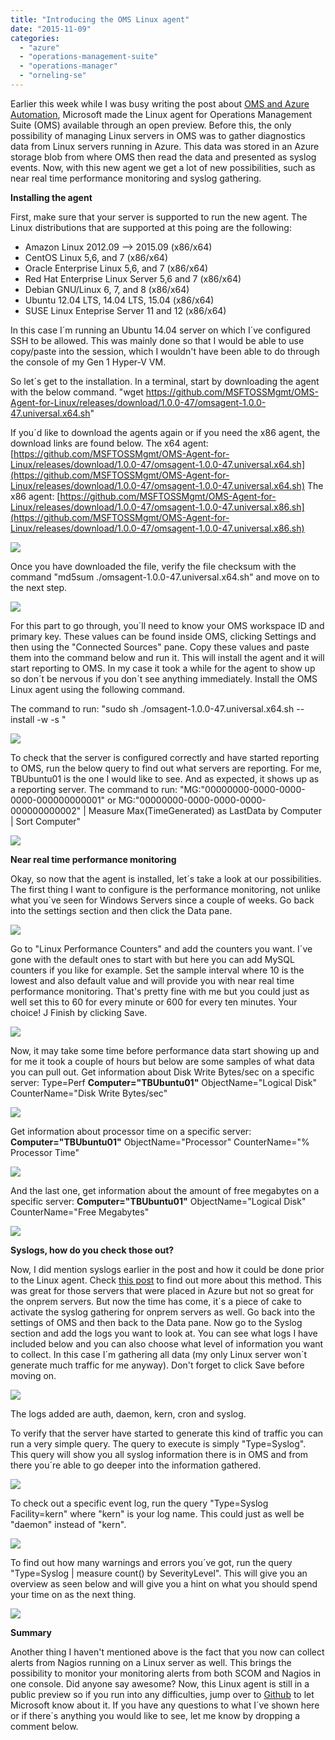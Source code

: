 ```yaml
---
title: "Introducing the OMS Linux agent"
date: "2015-11-09"
categories: 
  - "azure"
  - "operations-management-suite"
  - "operations-manager"
  - "orneling-se"
---
```


Earlier this week while I was busy writing the post about [OMS and Azure Automation](http://blog.orneling.se/2015/11/automatically-create-ad-users-with-azure-automation-and-oms/), Microsoft made the Linux agent for Operations Management Suite (OMS) available through an open preview. Before this, the only possibility of managing Linux servers in OMS was to gather diagnostics data from Linux servers running in Azure. This data was stored in an Azure storage blob from where OMS then read the data and presented as syslog events. Now, with this new agent we get a lot of new possibilities, such as near real time performance monitoring and syslog gathering.

**Installing the agent**

First, make sure that your server is supported to run the new agent. The Linux distributions that are supported at this poing are the following:

- Amazon Linux 2012.09 --> 2015.09 (x86/x64)
- CentOS Linux 5,6, and 7 (x86/x64)
- Oracle Enterprise Linux 5,6, and 7 (x86/x64)
- Red Hat Enterprise Linux Server 5,6 and 7 (x86/x64)
- Debian GNU/Linux 6, 7, and 8 (x86/x64)
- Ubuntu 12.04 LTS, 14.04 LTS, 15.04 (x86/x64)
- SUSE Linux Enteprise Server 11 and 12 (x86/x64)

In this case I´m running an Ubuntu 14.04 server on which I´ve configured SSH to be allowed. This was mainly done so that I would be able to use copy/paste into the session, which I wouldn't have been able to do through the console of my Gen 1 Hyper-V VM.

So let´s get to the installation. In a terminal, start by downloading the agent with the below command. "wget https://github.com/MSFTOSSMgmt/OMS-Agent-for-Linux/releases/download/1.0.0-47/omsagent-1.0.0-47.universal.x64.sh"

If you´d like to download the agents again or if you need the x86 agent, the download links are found below. The x64 agent: [https://github.com/MSFTOSSMgmt/OMS-Agent-for-Linux/releases/download/1.0.0-47/omsagent-1.0.0-47.universal.x64.sh](https://github.com/MSFTOSSMgmt/OMS-Agent-for-Linux/releases/download/1.0.0-47/omsagent-1.0.0-47.universal.x64.sh) The x86 agent: [https://github.com/MSFTOSSMgmt/OMS-Agent-for-Linux/releases/download/1.0.0-47/omsagent-1.0.0-47.universal.x86.sh](https://github.com/MSFTOSSMgmt/OMS-Agent-for-Linux/releases/download/1.0.0-47/omsagent-1.0.0-47.universal.x86.sh)

![](images/110615_1152_Introducing1.png)

Once you have downloaded the file, verify the file checksum with the command "md5sum ./omsagent-1.0.0-47.universal.x64.sh" and move on to the next step.

![](images/110615_1152_Introducing2.png)

For this part to go through, you´ll need to know your OMS workspace ID and primary key. These values can be found inside OMS, clicking Settings and then using the "Connected Sources" pane. Copy these values and paste them into the command below and run it. This will install the agent and it will start reporting to OMS. In my case it took a while for the agent to show up so don´t be nervous if you don´t see anything immediately. Install the OMS Linux agent using the following command.

The command to run: "sudo sh ./omsagent-1.0.0-47.universal.x64.sh --install -w <YOUR OMS WORKSPACE ID> -s <YOUR OMS WORKSPACE PRIMARY KEY>"

![](images/110615_1152_Introducing3.png)

To check that the server is configured correctly and have started reporting to OMS, run the below query to find out what servers are reporting. For me, TBUbuntu01 is the one I would like to see. And as expected, it shows up as a reporting server. The command to run: "MG:"00000000-0000-0000-0000-000000000001" or MG:"00000000-0000-0000-0000-000000000002" | Measure Max(TimeGenerated) as LastData by Computer | Sort Computer"

![](images/110615_1152_Introducing4.png) 

**Near real time performance monitoring**

Okay, so now that the agent is installed, let´s take a look at our possibilities. The first thing I want to configure is the performance monitoring, not unlike what you´ve seen for Windows Servers since a couple of weeks. Go back into the settings section and then click the Data pane.

![](images/110615_1152_Introducing5.png)

Go to "Linux Performance Counters" and add the counters you want. I´ve gone with the default ones to start with but here you can add MySQL counters if you like for example. Set the sample interval where 10 is the lowest and also default value and will provide you with near real time performance monitoring. That's pretty fine with me but you could just as well set this to 60 for every minute or 600 for every ten minutes. Your choice! J Finish by clicking Save.

![](images/110615_1152_Introducing6.png)

Now, it may take some time before performance data start showing up and for me it took a couple of hours but below are some samples of what data you can pull out. Get information about Disk Write Bytes/sec on a specific server: Type=Perf **Computer="TBUbuntu01"** ObjectName="Logical Disk" CounterName="Disk Write Bytes/sec"

![](images/110615_1152_Introducing7.png)

Get information about processor time on a specific server: **Computer="TBUbuntu01"** ObjectName="Processor" CounterName="% Processor Time"

![](images/110615_1152_Introducing8.png)

And the last one, get information about the amount of free megabytes on a specific server: **Computer="TBUbuntu01"** ObjectName="Logical Disk" CounterName="Free Megabytes"

![](images/110615_1152_Introducing9.png)

**Syslogs, how do you check those out?**

Now, I did mention syslogs earlier in the post and how it could be done prior to the Linux agent. Check [this post](http://blog.orneling.se/2015/07/analyzing-linux-syslogs-in-oms/) to find out more about this method. This was great for those servers that were placed in Azure but not so great for the onprem servers. But now the time has come, it´s a piece of cake to activate the syslog gathering for onprem servers as well. Go back into the settings of OMS and then back to the Data pane. Now go to the Syslog section and add the logs you want to look at. You can see what logs I have included below and you can also choose what level of information you want to collect. In this case I´m gathering all data (my only Linux server won´t generate much traffic for me anyway). Don't forget to click Save before moving on.

![](images/110615_1152_Introducing10.png)

The logs added are auth, daemon, kern, cron and syslog.

To verify that the server have started to generate this kind of traffic you can run a very simple query. The query to execute is simply "Type=Syslog". This query will show you all syslog information there is in OMS and from there you´re able to go deeper into the information gathered.

![](images/110615_1152_Introducing11.png)

To check out a specific event log, run the query "Type=Syslog Facility=kern" where "kern" is your log name. This could just as well be "daemon" instead of "kern".

![](images/110615_1152_Introducing12.png)

To find out how many warnings and errors you´ve got, run the query "Type=Syslog | measure count() by SeverityLevel". This will give you an overview as seen below and will give you a hint on what you should spend your time on as the next thing.

![](images/110615_1152_Introducing13.png)

**Summary**

Another thing I haven't mentioned above is the fact that you now can collect alerts from Nagios running on a Linux server as well. This brings the possibility to monitor your monitoring alerts from both SCOM and Nagios in one console. Did anyone say awesome? Now, this Linux agent is still in a public preview so if you run into any difficulties, jump over to [Github](https://github.com/MSFTOSSMgmt/OMS-Agent-for-Linux) to let Microsoft know about it. If you have any questions to what I´ve shown here or if there´s anything you would like to see, let me know by dropping a comment below.
